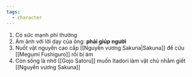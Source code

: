 ```yaml
---
tags:
  - character
---
```


1. Có sức mạnh phi thường
2. Ám ảnh với lời dạy của ông: **phải giúp người**
3. Nuốt vật nguyền cao cấp [[Nguyền vương Sakuna|Sakuna]] để cứu [[Megumi Fushiguro]] rồi bị ám
4. Còn sống là nhờ [[Gojo Satoru]] muốn Itadori làm vật chủ nhằm giết [[Nguyền vương Sakuna]]